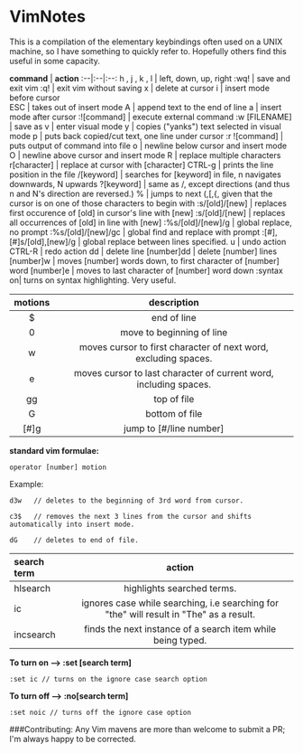 VimNotes
========

This is a compilation of the elementary keybindings often used on a UNIX machine, so I have something to quickly refer to. Hopefully others find this useful in some capacity. 

 **command** | **action** 
 :--|:--|:--:
 h , j , k , l | left, down, up, right
 :wq! | save and exit vim
 :q! |  exit vim without saving 
 x  | delete at cursor 
 i | insert mode before cursor  
 ESC | takes out of insert mode 
A | append text to the end of line
a | insert mode after cursor
:![command] | execute external command
:w [FILENAME] | save as 
v | enter visual mode 
y | copies ("yanks") text selected in visual mode
p | puts back copied/cut text, one line under cursor
:r ![command] | puts output of command into file 
o | newline below cursor and insert mode 
O | newline above cursor and insert mode 
R | replace multiple characters 
r[character] | replace at cursor with [character]
CTRL-g | prints the line position in the file 
/[keyword] | searches for [keyword] in file, n navigates downwards, N upwards 
?[keyword] | same as /, except directions (and thus n and N's direction are reversed.)
% | jumps to next (,[,{, given that the cursor is on one of those characters to begin with 
:s/[old]/[new] | replaces first occurence of [old] in cursor's line with [new] 
:s/[old]/[new] | replaces all occurrences of [old] in line with [new] 
:%s/[old]/[new]/g | global replace, no prompt 
:%s/[old]/[new]/gc | global find and replace with prompt 
:[#],[#]s/[old],[new]/g | global replace between lines specified. 
u | undo action 
CTRL-R | redo action 
dd | delete line 
[number]dd | delete [number] lines 
[number]w | moves [number] words down, to first character of [number] word 
[number]e | moves to last character of [number] word down
:syntax on| turns on syntax highlighting. Very useful. 




**motions** | **description**
:--:| :--:
$ | end of line
0 | move to beginning of line 
w | moves cursor to first character of next word, excluding spaces.
e | moves cursor to last character of current word, including spaces.
gg | top of file 
G  | bottom of file
[#]g | jump to [#/line number]

**standard vim formulae:**


```operator [number] motion```

Example:

```d3w   // deletes to the beginning of 3rd word from cursor. ```

```c3$   // removes the next 3 lines from the cursor and shifts automatically into insert mode. ```

```dG    // deletes to end of file. ```

**search term** | **action** |
:--| :-:
hlsearch | highlights searched terms.
ic | ignores case while searching, i.e searching for "the" will result in "The" as a result.
incsearch | finds the next instance of a search item while being typed.


**To turn on --> :set [search term]**

```:set ic // turns on the ignore case search option```


**To turn off --> :no[search term]**

```:set noic // turns off the ignore case option```

###Contributing:
Any Vim mavens are more than welcome to submit a PR; I'm always happy to be corrected.
